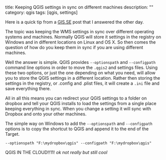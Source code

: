 title: Keeping QGIS settings in sync on different machines
description: ""
category: qgis
tags: [qgis, settings]

Here is a quick tip from a [GIS.SE](http://gis.stackexchange.com/questions/87393/how-can-i-centralize-qgis-connections-for-multiple-qgis-installations) post that I answered the other day.

The topic was keeping the WMS settings in sync over different operating systems and machines.  Normally QGIS will store it settings in the registry on Windows and in different locations on Linux and OS X.  So then comes the question of how do you keep them in sync if you are using different machines.

Well the answer is simple.  QGIS provides `--optionspath` and `--configpath` command line options in order to move the `.qgis2` and settings files.    Using these two options, or just the one depending on what you need, will allow you to store the QGIS settings in a different location.  Rather then storing the settings in the registry, or .config and .plist files, it will create a `.ini` file and save everything there. 

All in all this means you can redirect your QGIS settings to a folder on dropbox and tell your QGIS installs to load the settings from a single place keeping everything in sync.  When you change a setting it will sync with Dropbox and onto your other machines.

The simple way on Windows to add the `--optionspath` and `--configpath` options is to copy the shortcut to QGIS and append it to the end of the Target.

```
--optionspath "F:\mydropbox\qgis" --configpath "F:\mydropbox\qgis"
```

QGIS IN THE CLOUD!!11! _ok not really but still cool_
